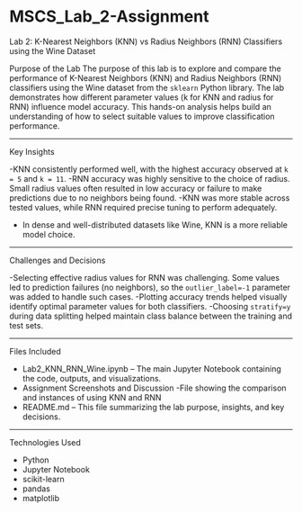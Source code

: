 # MSCS_Lab_2-Assignment
Lab 2: K-Nearest Neighbors (KNN) vs Radius Neighbors (RNN) Classifiers using the Wine Dataset

Purpose of the Lab
The purpose of this lab is to explore and compare the performance of K-Nearest Neighbors (KNN) and Radius Neighbors (RNN) classifiers using the Wine dataset from the `sklearn` Python library. The lab demonstrates how different parameter values (k for KNN and radius for RNN) influence model accuracy. This hands-on analysis helps build an understanding of how to select suitable values to improve classification performance.

---

Key Insights

-KNN consistently performed well, with the highest accuracy observed at `k = 5` and `k = 11`.
-RNN accuracy was highly sensitive to the choice of radius. Small radius values often resulted in low accuracy or failure to make predictions due to no neighbors being found.
-KNN was more stable across tested values, while RNN required precise tuning to perform adequately.
- In dense and well-distributed datasets like Wine, KNN is a more reliable model choice.

---

Challenges and Decisions

-Selecting effective radius values for RNN was challenging. Some values led to prediction failures (no neighbors), so the `outlier_label=-1` parameter was added to handle such cases.
-Plotting accuracy trends helped visually identify optimal parameter values for both classifiers.
-Choosing `stratify=y` during data splitting helped maintain class balance between the training and test sets.

---

Files Included
- Lab2_KNN_RNN_Wine.ipynb – The main Jupyter Notebook containing the code, outputs, and visualizations.
- Assignment Screenshots and Discussion -File showing the comparison and instances of using KNN and RNN
- README.md – This file summarizing the lab purpose, insights, and key decisions.

---

Technologies Used
- Python
- Jupyter Notebook
- scikit-learn
- pandas
- matplotlib


